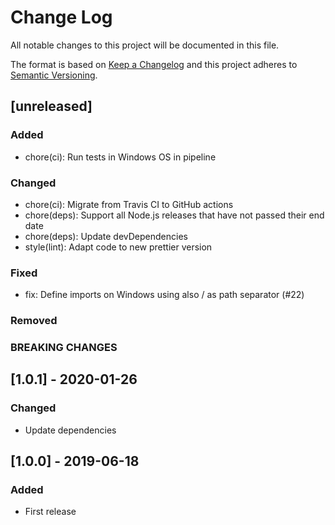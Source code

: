 # Change Log
All notable changes to this project will be documented in this file.

The format is based on [Keep a Changelog](http://keepachangelog.com/)
and this project adheres to [Semantic Versioning](http://semver.org/).

## [unreleased]
### Added
- chore(ci): Run tests in Windows OS in pipeline
### Changed
- chore(ci): Migrate from Travis CI to GitHub actions
- chore(deps): Support all Node.js releases that have not passed their end date
- chore(deps): Update devDependencies
- style(lint): Adapt code to new prettier version
### Fixed
- fix: Define imports on Windows using also / as path separator (#22)
### Removed
### BREAKING CHANGES

## [1.0.1] - 2020-01-26
### Changed
- Update dependencies

## [1.0.0] - 2019-06-18
### Added
- First release

